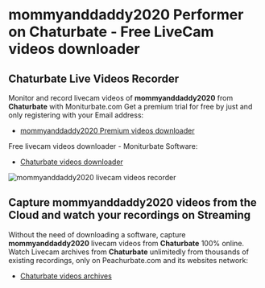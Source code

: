 # mommyanddaddy2020 Performer on Chaturbate - Free LiveCam videos downloader

## Chaturbate Live Videos Recorder

Monitor and record livecam videos of **mommyanddaddy2020** from **Chaturbate** with Moniturbate.com
Get a premium trial for free by just and only registering with your Email address:
* [mommyanddaddy2020 Premium videos downloader](https://moniturbate.com/request-demo-licence-key.html)

Free livecam videos downloader - Moniturbate Software:
* [Chaturbate videos downloader](https://moniturbate.com/moniturbate-download-software.html)

![mommyanddaddy2020 livecam videos recorder](https://peachurnet.com/templates/moniturbate-software.png)


## Capture mommyanddaddy2020 videos from the Cloud and watch your recordings on Streaming

Without the need of downloading a software, capture **mommyanddaddy2020** livecam videos from **Chaturbate** 100% online.
Watch Livecam archives from **Chaturbate** unlimitedly from thousands of existing recordings, only on Peachurbate.com and its websites network:
* [Chaturbate videos archives](https://peachurnet.com/)